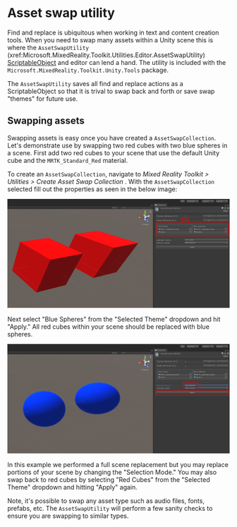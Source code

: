 # Asset swap utility

Find and replace is ubiquitous when working in text and content creation tools. When you need to swap many assets within a Unity scene this is where the `AssetSwapUtility` (xref:Microsoft.MixedReality.Toolkit.Utilities.Editor.AssetSwapUtility) [ScriptableObject](https://docs.unity3d.com/Manual/class-ScriptableObject.html) and editor can lend a hand. The utility is included with the `Microsoft.MixedReality.Toolkit.Unity.Tools` package.


The `AssetSwapUtility` saves all find and replace actions as a ScriptableObject so that it is trival to swap back and forth or save swap "themes" for future use.

## Swapping assets

Swapping assets is easy once you have created a `AssetSwapCollection`. Let's demonstrate use by swapping two red cubes with two blue spheres in a scene. First add two red cubes to your scene that use the default Unity cube and the `MRTK_Standard_Red` material.

To create an `AssetSwapCollection`, navigate to *Mixed Reality Toolkit > Utilities > Create Asset Swap Collection* . With the `AssetSwapCollection` selected fill out the properties as seen in the below image:

![Asset swap utility example](../../Documentation/Images/AssetSwapUtility/MRTK_AssetSwapUtility_Example_AssetSwapCollection.png)

Next select "Blue Spheres" from the "Selected Theme" dropdown and hit "Apply." All red cubes within your scene should be replaced with blue spheres.

![Asset swap utility apply](../../Documentation/Images/AssetSwapUtility/MRTK_AssetSwapUtility_Apply_AssetSwapCollection.png)

In this example we performed a full scene replacement but you may replace portions of your scene by changing the "Selection Mode." You may also swap back to red cubes by selecting "Red Cubes" from the "Selected Theme" dropdown and hitting "Apply" again.

Note, it's possible to swap any asset type such as audio files, fonts, prefabs, etc. The `AssetSwapUtility` will perform a few sanity checks to ensure you are swapping to similar types.
